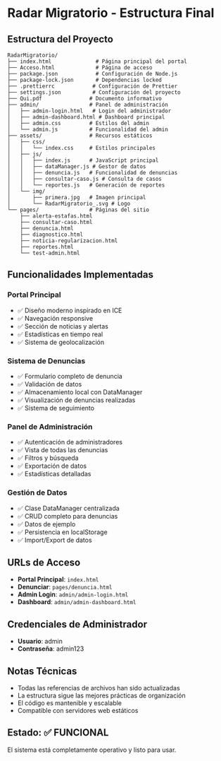 # Radar Migratorio - Estructura Final

## Estructura del Proyecto

```
RadarMigratorio/
├── index.html              # Página principal del portal
├── Acceso.html             # Página de acceso
├── package.json            # Configuración de Node.js
├── package-lock.json       # Dependencias locked
├── .prettierrc            # Configuración de Prettier
├── settings.json          # Configuración del proyecto
├── Qui.pdf               # Documento informativo
├── admin/                # Panel de administración
│   ├── admin-login.html   # Login del administrador
│   ├── admin-dashboard.html # Dashboard principal
│   ├── admin.css         # Estilos del admin
│   └── admin.js          # Funcionalidad del admin
├── assets/               # Recursos estáticos
│   ├── css/
│   │   └── index.css     # Estilos principales
│   ├── js/
│   │   ├── index.js      # JavaScript principal
│   │   ├── dataManager.js # Gestor de datos
│   │   ├── denuncia.js   # Funcionalidad de denuncias
│   │   ├── consultar-caso.js # Consulta de casos
│   │   └── reportes.js   # Generación de reportes
│   └── img/
│       ├── primera.jpg   # Imagen principal
│       └── RadarMigratorio_.svg # Logo
└── pages/                # Páginas del sitio
    ├── alerta-estafas.html
    ├── consultar-caso.html
    ├── denuncia.html
    ├── diagnostico.html
    ├── noticia-regularizacion.html
    ├── reportes.html
    └── test-admin.html
```

## Funcionalidades Implementadas

### Portal Principal

- ✅ Diseño moderno inspirado en ICE
- ✅ Navegación responsive
- ✅ Sección de noticias y alertas
- ✅ Estadísticas en tiempo real
- ✅ Sistema de geolocalización

### Sistema de Denuncias

- ✅ Formulario completo de denuncia
- ✅ Validación de datos
- ✅ Almacenamiento local con DataManager
- ✅ Visualización de denuncias realizadas
- ✅ Sistema de seguimiento

### Panel de Administración

- ✅ Autenticación de administradores
- ✅ Vista de todas las denuncias
- ✅ Filtros y búsqueda
- ✅ Exportación de datos
- ✅ Estadísticas detalladas

### Gestión de Datos

- ✅ Clase DataManager centralizada
- ✅ CRUD completo para denuncias
- ✅ Datos de ejemplo
- ✅ Persistencia en localStorage
- ✅ Import/Export de datos

## URLs de Acceso

- **Portal Principal**: `index.html`
- **Denunciar**: `pages/denuncia.html`
- **Admin Login**: `admin/admin-login.html`
- **Dashboard**: `admin/admin-dashboard.html`

## Credenciales de Administrador

- **Usuario**: admin
- **Contraseña**: admin123

## Notas Técnicas

- Todas las referencias de archivos han sido actualizadas
- La estructura sigue las mejores prácticas de organización
- El código es mantenible y escalable
- Compatible con servidores web estáticos

## Estado: ✅ FUNCIONAL

El sistema está completamente operativo y listo para usar.
